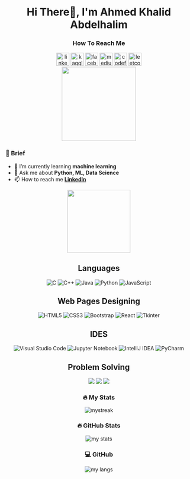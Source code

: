 
<h1 align="center">Hi There👋, I'm Ahmed Khalid Abdelhalim</h1>


<h3 align="center"> How To Reach Me </h3>
<div align="center">
<a href="https://www.linkedin.com/in/ahmed-khalid-068636258/" target="blank"><img src="https://img.shields.io/static/v1?message=LinkedIn&logo=linkedin&label=&color=0077B5&logoColor=white&labelColor=&style=for-the-badge" height="35" alt="linkedin logo" /></a>
<a href="https://www.kaggle.com/ahmedkhalid10" target="blank"><img src="https://img.shields.io/static/v1?message=Kaggle&logo=kaggle&label=&color=035a7d&logoColor=white&labelColor=&style=for-the-badge" height="35" alt="kaggle logo" /></a>
<a href="https://www.facebook.com/profile.php?id=100058059766342" target="blank"><img src="https://img.shields.io/static/v1?message=Facebook&logo=facebook&label=&color=1877F2&logoColor=white&labelColor=&style=for-the-badge" height="35" alt="facebook logo" /></a>
<a href="https://medium.com/ahmedkhalid_10" target="blank"><img src="https://img.shields.io/static/v1?message=Medium&logo=medium&label=&color=000000&logoColor=white&labelColor=&style=for-the-badge" height="35" alt="medium logo" /></a>
<a href="https://codeforces.com/profile/ahmed_khalid10" target="blank"><img src="https://img.shields.io/static/v1?message=Codeforces&logo=codeforces&label=&color=445f9d&logoColor=white&labelColor=&style=for-the-badge" height="35" alt="codeforces logo" /></a>
<a href="https://www.leetcode.com/ahmedkhalid_10" target="blank"><img src="https://img.shields.io/static/v1?message=LeetCode&logo=leetcode&label=&color=000000&logoColor=#d16c06&labelColor=&style=for-the-badge" height="35" alt="leetcode logo" /></a>
</div>

<div align="center">
  <img height="200" src="https://media.giphy.com/media/qIltqcndvrtp7kXQjb/giphy.gif?cid=790b7611uczbf9guv0lqhcbl5dtr0svfc3nus77h8kka1pjs&ep=v1_gifs_search&rid=giphy.gif&ct=g"  />
</div>

<h3 align="left">&#128587 Brief </h3>

- 🌱 I’m currently learning **machine learning**
- 💬 Ask me about **Python, ML, Data Science**
- 📫 How to reach me **[LinkedIn](https://www.linkedin.com/in/ahmed-khalid-068636258/)**

<div id="header" align="center">
  <img src="https://github.com/Anmol-Baranwal/Cool-GIFs-For-GitHub/assets/74038190/d48893bd-0757-481c-8d7e-ba3e163feae7" height=170 />
</div>

<div align="center">
<h2>Languages</h2>
  
![C](https://img.shields.io/badge/c-%2300599C.svg?style=for-the-badge&logo=c&logoColor=white) 
![C++](https://img.shields.io/badge/c++-%2300599C.svg?style=for-the-badge&logo=c%2B%2B&logoColor=white)
![Java](https://img.shields.io/badge/java-%23ED8B00.svg?style=for-the-badge&logo=openjdk&logoColor=white)
![Python](https://img.shields.io/badge/python-3670A0?style=for-the-badge&logo=python&logoColor=ffdd54)
![JavaScript](https://img.shields.io/badge/javascript-%23323330.svg?style=for-the-badge&logo=javascript&logoColor=%23F7DF1E)

</div>

<div align="center">
<h2>Web Pages Designing </h2>
 
![HTML5](https://img.shields.io/badge/html5-%23E34F26.svg?style=for-the-badge&logo=html5&logoColor=white)
![CSS3](https://img.shields.io/badge/css3-%231572B6.svg?style=for-the-badge&logo=css3&logoColor=white)
![Bootstrap](https://img.shields.io/badge/bootstrap-%238511FA.svg?style=for-the-badge&logo=bootstrap&logoColor=white)
![React](https://img.shields.io/badge/react-%23282c34.svg?style=for-the-badge&logo=react&logoColor=61DAFB)
![Tkinter](https://img.shields.io/badge/tkinter-%2334385E.svg?style=for-the-badge&logo=python&logoColor=white)
</div>

<div align="center">
<h2>IDES</h2>
 
![Visual Studio Code](https://img.shields.io/badge/Visual%20Studio%20Code-0078d7.svg?style=for-the-badge&logo=visual-studio-code&logoColor=white)
![Jupyter Notebook](https://img.shields.io/badge/jupyter-%23FA0F00.svg?style=for-the-badge&logo=jupyter&logoColor=white)
![IntelliJ IDEA](https://img.shields.io/badge/IntelliJIDEA-000000.svg?style=for-the-badge&logo=intellij-idea&logoColor=white)
![PyCharm](https://img.shields.io/badge/pycharm-143?style=for-the-badge&logo=pycharm&logoColor=black&color=black&labelColor=green)
</div>

<h2 align="center">Problem Solving</h2>
<div align="center">
<a href="https://codeforces.com/profile/ahmed_khalid10" target="blank"><img src="https://img.shields.io/badge/Codeforces-445f9d?style=for-the-badge&logo=Codeforces&logoColor=white"/></a>
<a href="https://leetcode.com/ahmedkhalid_10" target="blank"><img src="https://img.shields.io/badge/LeetCode-000000?style=for-the-badge&logo=LeetCode&logoColor=#d16c06"/></a>
<a href="https://www.kaggle.com/ahmed khalid_10" target="blank"><img src="https://img.shields.io/badge/Kaggle-035a7d?style=for-the-badge&logo=kaggle&logoColor=white"/></a>
</div>

<div align="center">
<h3 align="center">🔥 My Stats</h3>
  <img src="https://github-readme-streak-stats.herokuapp.com/?user=AhmedKhalidak&theme=tokyonight_duo" alt="mystreak"/>
</div>

<div align="center">
<h3 align="center">🔥 GitHub Stats</h3>
  <img src="https://github-readme-stats.vercel.app/api?username=AhmedKhalidak&theme=tokyonight&show_icons=true" alt="my stats"/>
</div>

<div align="center">
<h3 align="center">💻 GitHub</h3>
  <img src="https://github-readme-stats.vercel.app/api/top-langs/?username=AhmedKhalidak&theme=tokyonight&show_icons=true&layout=compact" alt="my langs"/>
</div>
